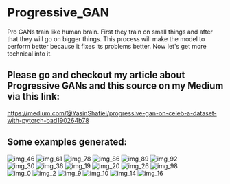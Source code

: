 # Progressive_GAN
Pro GANs train like human brain. First they train on small things and after that they will go on bigger things. This process will make the model to perform better because it fixes its problems better. Now let's get more technical into it. <br>

## Please go and checkout my article about Progressive GANs and this source on my Medium via this link: <br>
https://medium.com/@YasinShafiei/progressive-gan-on-celeb-a-dataset-with-pytorch-bad190264b78
<br>


## Some examples generated: <br>
![img_46](https://user-images.githubusercontent.com/91404054/228603849-4d8a7e4a-2a47-46ee-8487-c7906ccc9240.png)
![img_61](https://user-images.githubusercontent.com/91404054/228603854-873c16de-aad3-461f-ba3f-c0f401aad465.png)
![img_78](https://user-images.githubusercontent.com/91404054/228603860-500c5a12-234d-488f-9ce3-37e2ac84ccc4.png)
![img_86](https://user-images.githubusercontent.com/91404054/228603864-a57d8c2a-8327-4fa3-bc06-57ef04f38de6.png)
![img_89](https://user-images.githubusercontent.com/91404054/228603867-5e03affb-aaf9-480e-a265-fd74c7caf9a4.png)
![img_92](https://user-images.githubusercontent.com/91404054/228603871-a8300839-7c86-4156-b676-36a6fe3769f4.png)<br>
![img_30](https://user-images.githubusercontent.com/91404054/228603844-b6047cd2-79fb-439d-a545-75dc824308cd.png)
![img_36](https://user-images.githubusercontent.com/91404054/228603847-5873b70c-7b1b-4c40-8fe4-e00aa9fed1c6.png)
![img_19](https://user-images.githubusercontent.com/91404054/228603836-db3d02f7-dc3b-49d6-9dd7-fe62e7208a93.png)
![img_20](https://user-images.githubusercontent.com/91404054/228603840-70db24d3-b358-4836-b325-9809c1ec7491.png)
![img_26](https://user-images.githubusercontent.com/91404054/228603842-4c6c3390-545e-4d2c-bdaf-ac08e14a31ff.png)
![img_98](https://user-images.githubusercontent.com/91404054/228603788-d0d84fca-508f-4588-849c-af55530c8656.png)<br>
![img_0](https://user-images.githubusercontent.com/91404054/228603805-7dafa67b-ed3d-4cda-9986-aae960e1b888.png)
![img_2](https://user-images.githubusercontent.com/91404054/228603808-e4b29b2a-9dd6-4a99-a0f1-d4fe723c604c.png)
![img_9](https://user-images.githubusercontent.com/91404054/228603812-004cd46e-5b53-481e-b501-485720aa2f35.png)
![img_10](https://user-images.githubusercontent.com/91404054/228603818-eb15f18a-cb06-484d-aee4-1cedffda4a4a.png)
![img_14](https://user-images.githubusercontent.com/91404054/228603823-654c9719-8f20-449a-b2f7-4b317bec6fb2.png)
![img_16](https://user-images.githubusercontent.com/91404054/228603829-93540e5b-6892-4e39-9278-f52772aa76db.png)
